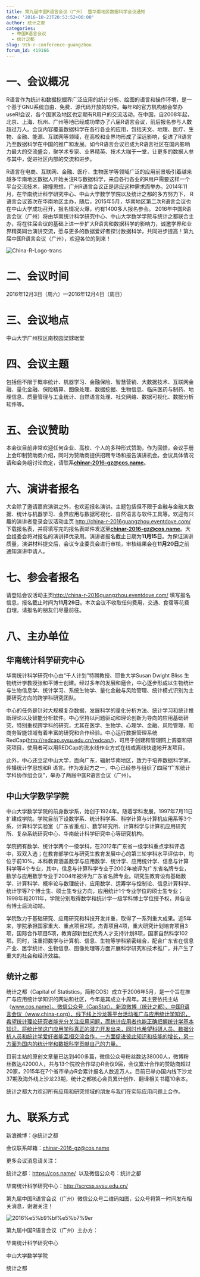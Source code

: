 ```yaml
---
title: 第九届中国R语言会议（广州） 暨华南地区数据科学会议通知
date: '2016-10-23T20:53:52+00:00'
author: 统计之都
categories:
  - 中国R语言会议
  - 统计之都
slug: 9th-r-conference-guangzhou
forum_id: 419166
---
```


# 一、会议概况

R语言作为统计和数据挖掘界广泛应用的统计分析、绘图的语言和操作环境，是一个基于GNU系统自由、免费、源代码开放的软件。每年R的官方机构都会举办useR!会议，各个国家及地区也定期有R用户的交流活动。在中国，自2008年起，北京、上海、杭州、广州等地已经成功举办了八届R语言会议，前后报名参与人数超过万人。会议内容覆盖数据科学在各行各业的应用，包括天文、地理、医疗、生物、金融、能源、互联网等领域，在高校和业界均形成了深远影响，促进了R语言乃至数据科学在中国的推广和发展。如今R语言会议已成为R语言社区在国内影响力最大的交流盛会，聚学术专家、业界精英、技术大咖于一堂，让更多的数据人参与其中，促进社区内部的交流和进步。

R语言在电商、互联网、金融、医疗、生物医学等领域广泛的应用前景吸引着越来越多华南地区数据人开始关注R与数据科学，来自各行各业的R用户需要这样一个平台交流技术，碰撞思想，广州R语言会议正是适应这种需求而举办。2014年11月，在华南统计科学研究中心、中山大学数学学院以及统计之都的多方努力下， R语言会议首次在华南地区主办，随后，2015年5月，华南地区第二次R语言会议也在中山大学成功召开，报名情况火爆，约有1400多人报名参会。 2016年中国R语言会议（广州）将由华南统计科学研究中心、中山大学数学学院与统计之都联合主办，将在往届会议的基础上进一步扩大R语言和数据科学的影响力，诚邀学界和业界精英同台演讲交流，愿与更多的数据爱好者探讨数据科学，共同进步提高！第九届中国R语言会议（广州），欢迎各位的到来！
<!--more-->

![China-R-Logo-trans](https://uploads.cosx.org/2016/07/China-R-Logo-trans.png)

# 二、会议时间

2016年12月3日（周六）—2016年12月4日（周日）

# 三、会议地点

中山大学广州校区南校园梁銶琚堂

# 四、会议主题

包括但不限于概率统计、机器学习、金融保险、智慧营销、大数据技术、互联网金融、量化金融、保险精算、图像处理、数据挖掘、生物信息、临床医药与制药、地理信息、质量管理与工业统计、自然语言处理、社交网络、数据可视化、数据分析软件等。

# 五、会议赞助

本会议目前非常欢迎任何企业、高校、个人的多种形式赞助，作为回馈，会议手册上会印制赞助商介绍，同时为赞助商提供招聘专场和报告演讲机会。会议具体情况请和会务组讨论商定，请联系**chinar-2016-gz@cos.name**。

# 六、演讲者报名

大会除了邀请嘉宾演讲之外，也欢迎报名演讲。主题包括但不限于金融与金融大数据、统计与机器学习、业界应用与数据可视化、自然语言与软件工具等。欢迎有兴趣的演讲者登录会议活动主页 <http://china-r-2016guangzhou.eventdove.com/> 下载报名表，并将填写完的报名表邮件发送至**chinar-2016-gz@cos.name**。大会组委会将对报名的演讲择优录用。演讲者报名截止日期为**11月15日**。为保证演讲质量，演讲材料提交后，会议专业委员会进行审核，审核结果会在**11月20日**之前通知演讲申请人。

# 七、参会者报名

请登陆会议活动主页<http://china-r-2016guangzhou.eventdove.com/> 填写报名信息，报名截止时间为**11月29日**。本次会议不收取任何费用，交通、食宿等花费自理。请报名的朋友们尽量前往。

# 八、主办单位
##  华南统计科学研究中心

华南统计科学研究中心由“千人计划”特聘教授、耶鲁大学Susan Dwight Bliss 生物统计学教授张和平博士创建。经过多年的发展和磨合，中心逐步形成以生物统计与生物信息学、统计学习、系统生物学、量化金融与风险管理、统计模式识别为主要研究方向的跨学科研究团队。

中心的任务是针对大规模复杂数据，发展科学的量化分析方法、统计学习和统计推断理论以及智能分析软件。中心坚持以问题驱动和理论创新为导向的应用基础研究，特别重视跨学科的研究，尤其在医学、生物学、心理学、金融、风险管理、和商务智能领域有着丰富的研究和合作经验。中心运行数据管理系统RedCap(<http://redcap.sysu.edu.cn/redcap/>)，可用于创建和管理网上调查和研究项目，使用者可以用REDCap的流水线作业方式在线或离线快速地开发项目。

此外，中心还立足中山大学，面向广东，辐射华南地区，致力于培养数据科学家，传播统计学思想和R 语言。作为发起方之一，中心已经参与组织了四届“广东统计学科协作组会议”，举办了两届中国R语言会议（广州）。

##  中山大学数学学院

中山大学数学学院的前身数学系，始创于1924年。随着学科发展，1997年7月11日扩建成学院。学院目前下设数学系、统计科学系、科学计算与计算机应用系等3个系，计算科学实验室（广东省重点）、数学研究所、计算科学与计算机应用研究所、复杂系统研究中心、华南统计科学研究中心等研究机构。

学院拥有数学、统计学两个一级学科，在2012年广东省一级学科重点学科评选中，双双入选；在教育部学位与研究生教育发展中心的第三轮学科水平评估中，均位于前10%。本科教育涵盖数学与应用数学、统计学、应用统计学、信息与计算科学等4个专业，其中，信息与计算科学专业于2002年被评为广东省名牌专业，数学与应用数学专业于2004年被评为广东省名牌专业。研究生教育设有基础数学、计算科学、概率论与数理统计、应用数学、运筹学与控制论、信息计算科学、统计学等7个博士生、硕士生专业方向，应用统计1个专业学位的硕士生专业；1998年和2011年，学院分别取得数学和统计学一级学科博士学位授予权，并各设有博士后流动站。

学院致力于基础研究、应用研究和科技开发并重，取得了一系列重大成果。近5年来，学院承担国家重大、重点项目2项，杰青项目4项，重大研究计划培育项目3项，国际合作项目5项，教育部新世纪优秀人才支持计划8项，国家自然科学102项。同时，注重把数学与计算机、信息、生物等学科紧密结合，配合广东省在信息产业、医学统计、生物信息、图像处理等方面开展科学研究和技术推广，并产生了重大的社会和经济效益。

## 统计之都

统计之都（Capital of Statistics，简称COS）成立于2006年5月，是一个旨在推广与应用统计学知识的网站和社区，今年是其成立十周年。其主要依托主站（www.cos.name）、微信公众号（CapStat）、新浪微博（统计之都）、中国R语言会议（www.china-r.org）、线下线上沙龙等平台活动推广与应用统计学知识，希望统计理论研究者能充分关注应用问题，而统计应用者也能正确把握统计学基本知识，将统计学这门应用学科真正的潜力开发出来，同时也希望科研人员、数据分析人员和统计学爱好者能互相交流合作，一方面促进彼此知识和技能的增长，另一方面为国内的统计学和数据科学贡献自己的力量。

目前主站的原创文章量已达到400多篇，微信公众号粉丝数达38000人，微博粉丝数达42000人，共与13个院校合作举办R会议9届，会议累计合作的赞助商超过20家，2015年在7个省市举办R会累计报名人数近万人。目前已举办国内线下沙龙37期及海外线上沙龙23期，统计之都核心会员累计创作、翻译相关书籍10余本。

统计之都大力欢迎所有应用和研究领域的朋友与我们在实际应用问题上合作。

# 九、联系方式

新浪微博：@统计之都

会议联系邮箱：chinar-2016-gz@cos.name

更多会议消息请关注：

统计之都：<https://cos.name/>  以及微信公众号：统计之都

华南统计科学研究中心：<http://scrcss.sysu.edu.cn/>

第九届中国R语言会议（广州）微信公众号二维码如图，公众号将第一时间发布相关消息，谢谢关注！

![2016%e5%b9%bf%e5%b7%9er](https://uploads.cosx.org/2016/10/2016广州R.jpg)

第九届中国R语言会议（广州）主办方：

华南统计科学研究中心

中山大学数学学院

统计之都
